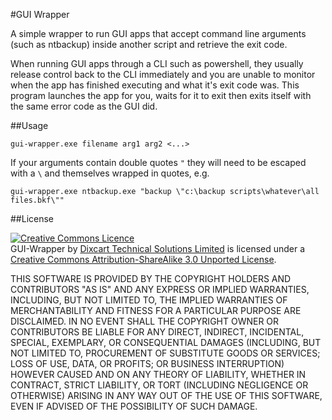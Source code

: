 #GUI Wrapper

A simple wrapper to run GUI apps that accept command line arguments (such as ntbackup) inside another script and retrieve the exit code.

When running GUI apps through a CLI such as powershell, they usually release control back to the CLI immediately and you are unable to monitor when the app has finished executing and what it's exit code was.  This program launches the app for you, waits for it to exit then exits itself with the same error code as the GUI did.

##Usage

    gui-wrapper.exe filename arg1 arg2 <...>
	
If your arguments contain double quotes `"` they will need to be escaped with a `\` and themselves wrapped in quotes, e.g.

    gui-wrapper.exe ntbackup.exe "backup \"c:\backup scripts\whatever\all files.bkf\""
	
##License

<a rel="license" href="http://creativecommons.org/licenses/by-sa/3.0/"><img alt="Creative Commons Licence" style="border-width:0" src="http://i.creativecommons.org/l/by-sa/3.0/88x31.png" /></a><br /><span xmlns:dct="http://purl.org/dc/terms/" href="http://purl.org/dc/dcmitype/InteractiveResource" property="dct:title" rel="dct:type">GUI-Wrapper</span> by <a xmlns:cc="http://creativecommons.org/ns#" href="http://dixcart.com/it" property="cc:attributionName" rel="cc:attributionURL">Dixcart Technical Solutions Limited</a> is licensed under a <a rel="license" href="http://creativecommons.org/licenses/by-sa/3.0/">Creative Commons Attribution-ShareAlike 3.0 Unported License</a>.

THIS SOFTWARE IS PROVIDED BY THE COPYRIGHT HOLDERS AND CONTRIBUTORS "AS IS" AND ANY EXPRESS OR IMPLIED WARRANTIES, INCLUDING, BUT NOT LIMITED TO, THE IMPLIED WARRANTIES OF MERCHANTABILITY AND FITNESS FOR A PARTICULAR PURPOSE ARE DISCLAIMED. IN NO EVENT SHALL THE COPYRIGHT OWNER OR CONTRIBUTORS BE LIABLE FOR ANY DIRECT, INDIRECT, INCIDENTAL, SPECIAL, EXEMPLARY, OR CONSEQUENTIAL DAMAGES (INCLUDING, BUT NOT LIMITED TO, PROCUREMENT OF SUBSTITUTE GOODS OR SERVICES; LOSS OF USE, DATA, OR PROFITS; OR BUSINESS INTERRUPTION) HOWEVER CAUSED AND ON ANY THEORY OF LIABILITY, WHETHER IN CONTRACT, STRICT LIABILITY, OR TORT (INCLUDING NEGLIGENCE OR OTHERWISE) ARISING IN ANY WAY OUT OF THE USE OF THIS SOFTWARE, EVEN IF ADVISED OF THE POSSIBILITY OF SUCH DAMAGE.
